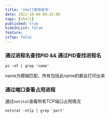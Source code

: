 ```yaml
---
title: 'shell常用命令'
date: 2022-10-08 09:25:08
tags: [shell]
published: true
hideInList: false
feature: 
isTop: false
---
```

### 通过进程名查找PID && 通过PID查找进程名
```
ps -ef | grep 'name'
```

name为模糊匹配，所有包括此name的都会打印出来


### 通过端口查看占用进程
通过`netstat`查看所有TCP端口占用情况
```
netstat -ntlp | grep 'port'
```
